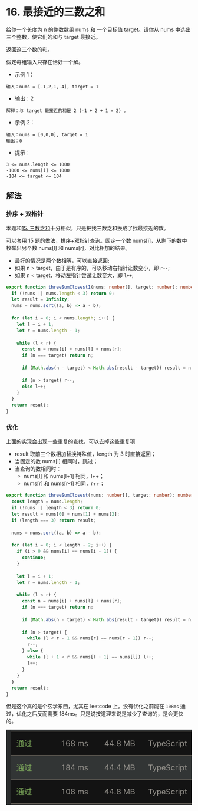 # 16. 最接近的三数之和

给你一个长度为 n 的整数数组 nums 和 一个目标值 target。请你从 nums 中选出三个整数，使它们的和与 target 最接近。

返回这三个数的和。

假定每组输入只存在恰好一个解。

- 示例 1：

```
输入：nums = [-1,2,1,-4], target = 1
```

- 输出：2

```
解释：与 target 最接近的和是 2 (-1 + 2 + 1 = 2) 。
```

- 示例 2：

```
输入：nums = [0,0,0], target = 1
输出：0
```

- 提示：

```
3 <= nums.length <= 1000
-1000 <= nums[i] <= 1000
-104 <= target <= 104
```

## 解法

### 排序 + 双指针

本题和[15. 三数之和](https://github.com/shellingfordly/algorithms/tree/master/src/15_threeSum)十分相似，只是把找三数之和换成了找最接近的数。

可以套用 15 题的做法，排序+双指针查询。固定一个数 nums[i]，从剩下的数中枚举出另个数 nums[l] 和 nums[r]，对比相加的结果。

- 最好的情况是两个数相等，可以直接返回;
- 如果 n > target，由于是有序的，可以移动右指针让数变小，即 `r--`;
- 如果 n < target，移动左指针尝试让数变大，即 `l++`;

```ts
export function threeSumClosest1(nums: number[], target: number): number {
  if (!nums || nums.length < 3) return 0;
  let result = Infinity;
  nums = nums.sort((a, b) => a - b);

  for (let i = 0; i < nums.length; i++) {
    let l = i + 1;
    let r = nums.length - 1;

    while (l < r) {
      const n = nums[i] + nums[l] + nums[r];
      if (n === target) return n;

      if (Math.abs(n - target) < Math.abs(result - target)) result = n;

      if (n > target) r--;
      else l++;
    }
  }
  return result;
}
```

### 优化

上面的实现会出现一些重复的查找，可以去掉这些重复项

- result 取前三个数相加替换特殊值，length 为 3 时直接返回；
- 当固定的数 nums[i] 相同时，跳过；
- 当查询的数相同时：
  - nums[l] 和 nums[l+1] 相同，l++；
  - nums[r] 和 nums[r-1] 相同，r++；

```ts
export function threeSumClosest(nums: number[], target: number): number {
  const length = nums.length;
  if (!nums || length < 3) return 0;
  let result = nums[0] + nums[1] + nums[2];
  if (length === 3) return result;

  nums = nums.sort((a, b) => a - b);

  for (let i = 0; i < length - 2; i++) {
    if (i > 0 && nums[i] == nums[i - 1]) {
      continue;
    }

    let l = i + 1;
    let r = nums.length - 1;

    while (l < r) {
      const n = nums[i] + nums[l] + nums[r];
      if (n === target) return n;

      if (Math.abs(n - target) < Math.abs(result - target)) result = n;

      if (n > target) {
        while (l < r - 1 && nums[r] == nums[r - 1]) r--;
        r--;
      } else {
        while (l + 1 < r && nums[l + 1] == nums[l]) l++;
        l++;
      }
    }
  }
  return result;
}
```

但是这个真的是个玄学东西，尤其在 leetcode 上。没有优化之前能在 `108ms` 通过，优化之后反而需要 184ms。只是说按道理来说是减少了查询的，是会更快的。

![](2022-08-04-16-58-38.png)
